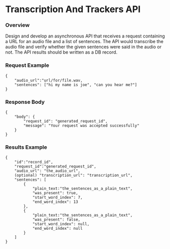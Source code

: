 # Transcription And Trackers API

### Overview

Design and develop an asynchronous API that receives a request containing a URL for
an audio file and a list of sentences. The API would transcribe the audio file and verify
whether the given sentences were said in the audio or not.
The API results should be written as a DB record.

### Request Example
```
{
    "audio_url":"url/for/file.wav,
    "sentences": ["hi my name is joe", "can you hear me?"]
}
```
### Response Body

```
{
    "body": {
        "request_id": "generated_request_id",
        "message": "Your request was accepted successfully"
    }
}
```
### Results Example
```
{
    "id":"record_id",
    "request_id":"generated_request_id",
    "audio_url": "the_audio_url",
    (optional) "transcription_url": "transcription_url",
    "sentences": [
        {
            "plain_text:"the_sentences_as_a_plain_text",
            "was_present": true,
            "start_word_index": 7,
            "end_word_index": 13
        },
        {
            "plain_text:"the_sentences_as_a_plain_text",
            "was_present": false,
            "start_word_index": null,
            "end_word_index": null
        }
    ]
}
```
